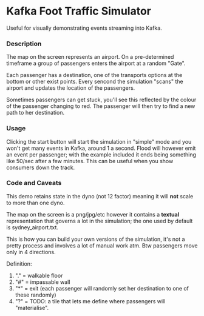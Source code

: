 # Kafka Foot Traffic Simulator 
Useful for visually demonstrating events streaming into Kafka.

### Description

The map on the screen represents an airport. On a pre-determined timeframe a group of passengers enters the airport at a random "Gate".

Each passenger has a destination, one of the transports options at the bottom or other exist points. Every sencond the simulation "scans" the airport and updates the location of the passengers. 

Sometimes passengers can get stuck, you'll see this reflected by the colour of the passenger changing to red. The passenger will then try to find a new path to her destination.

### Usage

Clicking the start button will start the simulation in "simple" mode and you won't get many events in Kafka, around 1 a second.  Flood will however emit an event per passenger; with the example included it ends being something like 50/sec after a few minutes.  This can be useful when you show consumers down the track.

### Code and Caveats

This demo retains state in the dyno (not 12 factor) meaning it will **not** scale to more than one dyno.

The map on the screen is a png/jpg/etc however it contains a **textual** representation that governs a lot in the simulation; the one used by default is sydney_airport.txt. 

This is how you can build your own versions of the simulation, it's not a pretty process and involves a lot of manual work atm. Btw passengers move only in 4 directions.

Definition:
1. "." = walkable floor
2. "#" = impassable wall
3. "*" = exit (each passenger will randomly set her destination to one of these randomly)
4. "?" = TODO: a tile that lets me define where passengers will "materialise".





